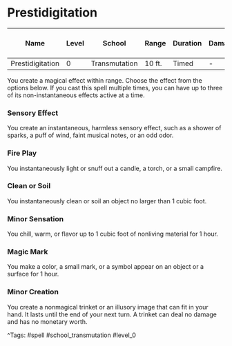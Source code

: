 # Prestidigitation

| Name | Level | School | Range | Duration | Damage | Save DC & Type |
|------|-------|--------|-------|----------|--------|----------------|
| Prestidigitation | 0 | Transmutation | 10 ft. | Timed | - | - |

You create a magical effect within range. Choose the effect from the options below. If you cast this spell multiple times, you can have up to three of its non-instantaneous effects active at a time.

### Sensory Effect

You create an instantaneous, harmless sensory effect, such as a shower of sparks, a puff of wind, faint musical notes, or an odd odor.

### Fire Play

You instantaneously light or snuff out a candle, a torch, or a small campfire.

### Clean or Soil

You instantaneously clean or soil an object no larger than 1 cubic foot.

### Minor Sensation

You chill, warm, or flavor up to 1 cubic foot of nonliving material for 1 hour.

### Magic Mark

You make a color, a small mark, or a symbol appear on an object or a surface for 1 hour.

### Minor Creation

You create a nonmagical trinket or an illusory image that can fit in your hand. It lasts until the end of your next turn. A trinket can deal no damage and has no monetary worth.

^Tags: #spell #school_transmutation #level_0